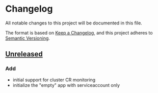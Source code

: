 # Changelog

All notable changes to this project will be documented in this file.

The format is based on [Keep a Changelog](https://keepachangelog.com/en/1.0.0/),
and this project adheres to [Semantic Versioning](https://semver.org/spec/v2.0.0.html).

## [Unreleased]

### Add

- initial support for cluster CR monitoring
- initialize the "empty" app with serviceaccount only

[Unreleased]: https://github.com/giantswarm/{APP-NAME}/tree/main
